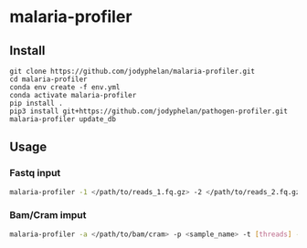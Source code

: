 # malaria-profiler

## Install

```
git clone https://github.com/jodyphelan/malaria-profiler.git
cd malaria-profiler
conda env create -f env.yml 
conda activate malaria-profiler
pip install .
pip3 install git+https://github.com/jodyphelan/pathogen-profiler.git
malaria-profiler update_db
```

## Usage

### Fastq input

```bash
malaria-profiler -1 </path/to/reads_1.fq.gz> -2 </path/to/reads_2.fq.gz> -p <sample_name> -t [threads] --txt 
```

### Bam/Cram imput

```bash
malaria-profiler -a </path/to/bam/cram> -p <sample_name> -t [threads] --txt
```
